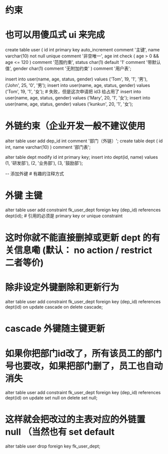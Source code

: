 # 约束
# 也可以用傻瓜式 ui 来完成
create table user (
    id          int             primary key auto_increment          comment '主键',
    name        varchar(10)     not null unique                     comment '非空唯一',
    age         int             check ( age > 0 && age <= 120 )     comment '范围约束',
    status      char(1)         default '1'                         comment '带默认值',
    gender      char(1)                                             comment '无附加约束'
) comment '用户表';

insert into user(name, age, status, gender) values ('Tom', 19, '1', '男'), ('John', 25, '0', '男');
insert into user(name, age, status, gender) values ('Tom', 19, '1', '女');  # 失败，但是这次申请把 id3 给占用了
insert into user(name, age, status, gender) values ('Mary', 20, '1', '女');
insert into user(name, age, status, gender) values ('kunkun', 20, '1', '女');

# 外链约束（企业开发一般不建议使用
alter table user add dep_id int comment '部门（外链）';
create table dept (
    id int,
    name varchar(10)
) comment '部门表';

alter table dept modify id int primary key;
insert into dept(id, name) values (1, '研发部'), (2, '业务部'), (3, '鼓励部');

-- 添加外键  # 有趣的注释方式
#                                                        外键                 主键
alter table user add constraint fk_user_dept foreign key (dep_id) references dept(id);  # 引用的必须是 primary key or unique constraint
# 这时你就不能直接删掉或更新 dept 的有关信息嘞 (默认： no action / restrict 二者等价)
# 除非设定外键删除和更新行为
alter table user add constraint fk_user_dept foreign key (dep_id) references dept(id) on update cascade on delete cascade;
# cascade 外键随主键更新
# 如果你把部门id改了，所有该员工的部门号也要改，如果把部门删了，员工也自动消失
alter table user add constraint fk_user_dept foreign key (dep_id) references dept(id) on update set null on delete set null;
# 这样就会把改过的主表对应的外链置 null （当然也有 set default

alter table user drop foreign key fk_user_dept;

